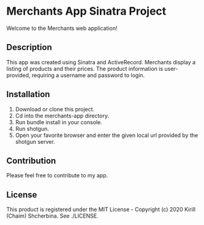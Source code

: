 # Merchants App Sinatra Project
Welcome to the Merchants web application! 

## Description
This app was created using Sinatra and ActiveRecord. Merchants display a listing of products and their prices. The product information is user-provided, requiring a username and password to login.

## Installation
1. Download or clone this project.
2. Cd into the merchants-app directory.
3. Run bundle install in your console.
4. Run shotgun.
5. Open your favorite browser and enter the given local url provided by the shotgun server.

## Contribution
Please feel free to contribute to my app.

## License
This product is registered under the MIT License - Copyright (c) 2020 Kirill (Chaim) Shcherbina. See ./LICENSE.
